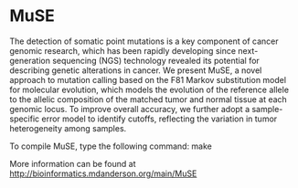 # MuSE
The detection of somatic point mutations is a key component of cancer genomic research, which has been rapidly developing since next-generation sequencing (NGS) technology revealed its potential for describing genetic alterations in cancer. We present MuSE, a novel approach to mutation calling based on the F81 Markov substitution model for molecular evolution, which models the evolution of the reference allele to the allelic composition of the matched tumor and normal tissue at each genomic locus. To improve overall accuracy, we further adopt a sample-specific error model to identify cutoffs, reflecting the variation in tumor heterogeneity among samples.

To compile MuSE, type the following command: make

More information can be found at http://bioinformatics.mdanderson.org/main/MuSE
